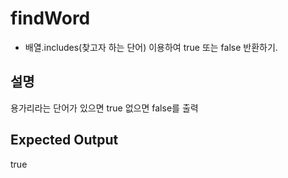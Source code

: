 # findWord

- 배열.includes(찾고자 하는 단어) 이용하여 true 또는 false 반환하기.

## 설명

용가리라는 단어가 있으면 true 없으면 false를 출력

## Expected Output

true
